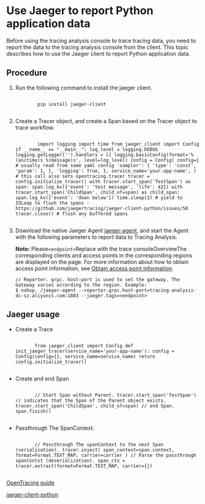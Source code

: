 # Use Jaeger to report Python application data

Before using the tracing analysis console to trace tracing data, you need to report the data to the tracing analysis console from the client. This topic describes how to use the Jaeger client to report Python application data.





## Procedure

1.  Run the following command to install the jaeger client.

    ```
    
            pip install jaeger-client 
          
    ```

2.  Create a Tracer object, and create a Span based on the Tracer object to trace workflow.

    ```
    
            import logging import time from jaeger_client import Config if __name__ == "__main__": log_level = logging.DEBUG logging.getLogger('').handlers = [] logging.basicConfig(format='%(asctime)s %(message)s', level=log_level) config = Config( config={ # usually read from some yaml config 'sampler': { 'type': 'const', 'param': 1, }, 'logging': True, }, service_name='your-app-name', ) # this call also sets opentracing.tracer tracer = config.initialize_tracer() with tracer.start_span('TestSpan') as span: span.log_kv({'event': 'test message', 'life': 42}) with tracer.start_span('ChildSpan', child_of=span) as child_span: span.log_kv({'event': 'down below'}) time.sleep(2) # yield to IOLoop to flush the spans - https://github.com/jaegertracing/jaeger-client-python/issues/50 tracer.close() # flush any buffered spans 
          
    ```

3.  Download the native Jaeger Agent [jaeger-agent](https://arms-apm.oss-cn-hangzhou.aliyuncs.com/tools/jaeger-agent), and start the Agent with the following parameters to report data to Tracing Analysis.

    **Note:** Please`<endpoint>`Replace with the trace consoleOverviewThe corresponding clients and access points in the corresponding regions are displayed on the page. For more information about how to obtain access point information, see [Obtain access point information](#tab2).

    ```
    // Reporter. grpc. host-port is used to set the gateway. The Gateway varies according to the region. Example:
    $ nohup. /jaeger-agent --reporter.grpc.host-port=tracing-analysis-dc-sz.aliyuncs.com:1883 --jaeger.tags=<endpoint>
    ```


## Jaeger usage

-   Create a Trace

    ```
    
           from jaeger_client import Config def init_jaeger_tracer(service_name='your-app-name'): config = Config(config={}, service_name=service_name) return config.initialize_tracer() 
         
    ```

-   Create and end Span

    ```
    
           // Start Span without Parent. tracer.start_span('TestSpan') // indicates that the Span of the Parent object exists. tracer.start_span('ChildSpan', child_of=span) // end Span. span.finish() 
         
    ```

-   Passthrough The SpanContext.

    ```
    
           // Passthrough The spanContext to the next Span (serialization). tracer.inject( span_context=span.context, format=Format.TEXT_MAP, carrier=carrier ) // Parse the passthrough spanContxt (deserialization). span_ctx = tracer.extract(format=Format.TEXT_MAP, carrier={}) 
         
    ```


[OpenTracing guide](https://github.com/yurishkuro/opentracing-tutorial/tree/master/python)

[jaeger-client-python](https://github.com/jaegertracing/jaeger-client-python)

